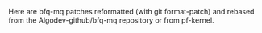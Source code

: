 Here are bfq-mq patches reformatted (with git format-patch) and rebased from the Algodev-github/bfq-mq repository or from pf-kernel. 
